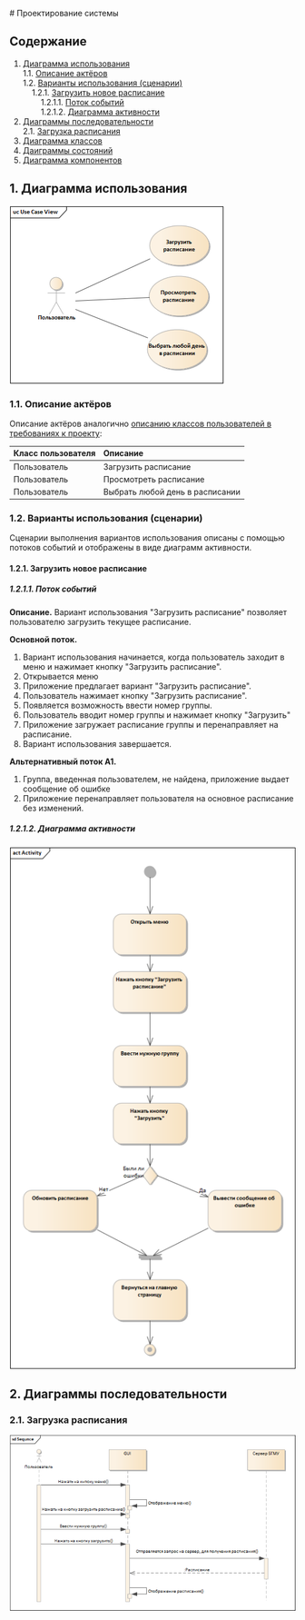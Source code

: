 ﻿﻿# Проектирование системы
## Содержание
1. [Диаграмма использования](#1-Диаграмма-использования)  
1.1. [Описание актёров](#11-Описание-актёров)  
1.2. [Варианты использования (сценарии)](#12-Варианты-использования-сценарии)  
&nbsp;&nbsp;&nbsp;&nbsp;1.2.1. [Загрузить новое расписание](#121-Загрузить-новое-расписание)  
&nbsp;&nbsp;&nbsp;&nbsp;&nbsp;&nbsp;&nbsp;&nbsp;1.2.1.1. [Поток событий](#1211-Поток-событий)  
&nbsp;&nbsp;&nbsp;&nbsp;&nbsp;&nbsp;&nbsp;&nbsp;1.2.1.2. [Диаграмма активности](#1212-Диаграмма-активности)
2. [Диаграммы последовательности](#2-Диаграммы-последовательности)  
2.1. [Загрузка расписания](#21-Загрузка-расписания)
3. [Диаграмма классов](https://github.com/KyMback/BSMU_Schedule/blob/master/diagrams/Classes/Classes.md)
4. [Даиграммы состояний](https://github.com/KyMback/BSMU_Schedule/blob/master/diagrams/State/State.md)
5. [Диаграмма компонентов](https://github.com/KyMback/BSMU_Schedule/blob/master/diagrams/Components/Components.md)
## 1. Диаграмма использования
![usecasediagram](https://github.com/KyMback/BSMU_Schedule/blob/master/diagrams/Use%20Case/UseCaseDiagram.png)
### 1.1. Описание актёров
Описание актёров аналогично [описанию классов пользователей в требованиях к проекту](Requirements.md#P2.3.1):

Класс пользователя     | Описание
:----------------------|:-------------------------------------------------------
Пользователь  | Загрузить расписание
Пользователь  | Просмотреть расписание
Пользователь  | Выбрать любой день в расписании
### 1.2. Варианты использования (сценарии)
Сценарии выполнения вариантов использования описаны с помощью потоков событий и отображены в виде диаграмм активности.  
#### 1.2.1. Загрузить новое расписание
##### 1.2.1.1. Поток событий
**Описание.** Вариант использования "Загрузить расписание" позволяет пользователю загрузить текущее расписание.  

**Основной поток.**  
 1. Вариант использования начинается, когда пользователь заходит в меню и нажимает кнопку "Загрузить расписание".  
 2. Открывается меню 
 3. Приложение предлагает вариант "Загрузить расписание".  
 4. Пользователь нажимает кнопку "Загрузить расписание".
 5. Появляется возможность ввести номер группы.  
 6. Пользователь вводит номер группы и нажимает кнопку "Загрузить" 
 7. Приложение загружает расписание группы и перенаправляет на расписание. 
 8. Вариант использования завершается.  

**Альтернативный поток А1.**  
 1. Группа, введенная пользователем, не найдена, приложение выдает сообщение об ошибке
 2. Приложение перенаправляет пользователя на основное расписание без изменений.  
##### 1.2.1.2. Диаграмма активности
![activitydiagram](https://github.com/KyMback/BSMU_Schedule/blob/master/diagrams/Activity/ActivityDiagram.png)

## 2. Диаграммы последовательности
### 2.1. Загрузка расписания
![httpsequence](https://github.com/KyMback/BSMU_Schedule/blob/master/diagrams/Sequences/SequnceDiagram.png)